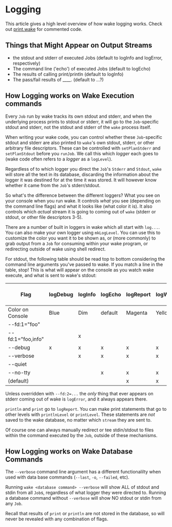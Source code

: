 # Logging

This article gives a high level overview of how wake logging works.
Check out [print.wake](https://github.com/sifive/wake/blob/master/share/wake/lib/core/print.wake)
for commented code.

## Things that Might Appear on Output Streams

* the stdout and stderr of executed Jobs (default to logInfo and logError, respectively)
* The command line ('echo') of executed Jobs (default to logEcho)
* The results of calling print/println (default to logInfo)
* The pass/fail results of ____. (default to ...?)

## How Logging works on Wake Execution commands

Every `Job` run by wake tracks its own stdout and stderr,
and when the underlying process prints to stdout or stderr,
it will go to the `Job`-specific stdout and stderr,
not the stdout and stderr of the `wake` process itself.

When writing your wake code,
you can control whether these `Job`-specific stdout and stderr are also printed to `wake`'s own stdout,
stderr, or other arbitrary file descriptors.
These can be controlled with `setPlanStderr` and `setPlanStdout` before you `runJob`.
We call this which _logger_ each goes to (wake code often refers to a _logger_ as a `logLevel`).

Regardless of to which logger you direct the `Job`'s `Stderr` and `Stdout`,
`wake` will store all the text in its database,
discarding the information about the logger it was destined for at the time it was stored.
It will however know whether it came from the `Job`'s stderr/stdout.

So what's the difference between the different loggers?
What you see on your console when you run wake.
It controls *what* you see (depending on the command line flags) and what it looks like (what color it is).
It also controls which *actual* stream it is going to coming out of `wake`
(stderr or stdout, or other file descriptors 3-5).

There are a number of built in loggers in wake which all start with `log...`.
You can also make your own logger using `mkLogLevel`.
You can use this to customize the color you want it to be shown as,
or (more commonly) to grab output from a `Job` for consuming within your wake program,
or redirecting outside of wake using shell redirect.



For stdout, the following table should be read top to bottom considering the command line arguments you've passed to wake.
If you match a line in the table, stop!
This is what will appear on the console as you watch wake execute, and what is sent to wake's stdout:

|Flag               | logDebug | logInfo | logEcho | logReport | logWarning | logError | logNever | mkLogLevel "foo" Green|
|-------------------|----------|---------|---------|-----------|------------|----------|----------|----------------------
|Color on Console   |  Blue    |  Dim    |  default| Magenta   |  Yellow    |   Red    |          |   Green         |          
|--fd:1="foo"       |          |         |         |           |            |          |          |         x       |
|--fd:1="foo,info"  |          |    x    |         |           |            |          |          |         x       |
|--debug            |      x   |    x    |    x    |     x     |      x     |    x     |          |                 |
|--verbose          |          |    x    |    x    |     x     |      x     |    x     |          |                 |
|--quiet            |          |         |         |           |            |    x     |          |                 |
|--no-tty           |          |         |    x    |     x     |      x     |    x     |          |                 |
|(default)          |          |         |         |     x     |      x     |    x     |          |                 |

Unless overridden with `--fd:2=...` the *only* thing that ever appears on stderr coming out of wake is `logError`,
and it always appears there.

`println` and `print` go to `logReport`. You can make print statements that go to other levels with `printlnLevel` or `printLevel`.
These statements are *not* saved to the wake database, no matter which `stream` they are sent to.

Of course one can always manually redirect or tee stdin/stdout to files within the command executed by the `Job`, outside
of these mechanisms.

## How Logging works on Wake Database Commands

The `--verbose` command line argument has a different functionalilty when used with data base commands (`--last`, `-o`, `--failed`, etc).

Running `wake <database command> --verbose` will show ALL of stdout and stdin from all `Job`s,
regardless of what logger they were directed to.
Running a database command without `--verbose` will show NO stdout or stdin from any `Job`.

Recall that results of `print` or `println` are not stored in the database, so will never be revealed with any combination
of flags.
